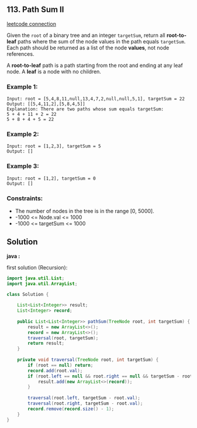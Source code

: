 ## 113. Path Sum II

[leetcode connection](https://leetcode.com/problems/path-sum-ii/)

Given the `root` of a binary tree and an integer `targetSum`, return all **root-to-leaf** paths where the sum of the node values in the path equals `targetSum`. Each path should be returned as a list of the node **values**, not node references.

A **root-to-leaf** path is a path starting from the root and ending at any leaf node. A **leaf** is a node with no children.

### Example 1:
```
Input: root = [5,4,8,11,null,13,4,7,2,null,null,5,1], targetSum = 22
Output: [[5,4,11,2],[5,8,4,5]]
Explanation: There are two paths whose sum equals targetSum:
5 + 4 + 11 + 2 = 22
5 + 8 + 4 + 5 = 22
```

### Example 2:
```
Input: root = [1,2,3], targetSum = 5
Output: []
```

### Example 3:
```
Input: root = [1,2], targetSum = 0
Output: []
```

### Constraints:

* The number of nodes in the tree is in the range [0, 5000].
* -1000 <= Node.val <= 1000
* -1000 <= targetSum <= 1000

## Solution

**java :**

first solution (Recursion):
```java
import java.util.List;
import java.util.ArrayList;

class Solution {
    
    List<List<Integer>> result;
    List<Integer> record;
    
    public List<List<Integer>> pathSum(TreeNode root, int targetSum) {
        result = new ArrayList<>();
        record = new ArrayList<>();
        traversal(root, targetSum);
        return result;
    }
    
    private void traversal(TreeNode root, int targetSum) {
        if (root == null) return;
        record.add(root.val);
        if (root.left == null && root.right == null && targetSum - root.val == 0) {
            result.add(new ArrayList<>(record));
        }
        
        traversal(root.left, targetSum - root.val);
        traversal(root.right, targetSum - root.val);
        record.remove(record.size() - 1);
    }
}
```